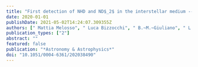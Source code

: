 ```yaml
---
title: "First detection of NHD and ND$_2$ in the interstellar medium -- Amidogen deuteration in IRAS 16293--2422"
date: 2020-01-01
publishDate: 2021-05-02T14:24:07.309355Z
authors: [" Mattia Melosso", " Luca Bizzocchi", " B.~M.~Giuliano", " L.~Dore", " F.~Tamassia", "Marie-Aline Martin-Drumel", " Olivier Pirali", " O. Sipilä", " E.~Redaelli", " Paola Caselli"]
publication_types: ["2"]
abstract: ""
featured: false
publication: "*Astronomy & Astrophysics*"
doi: "10.1051/0004-6361/202038490"
---
```


